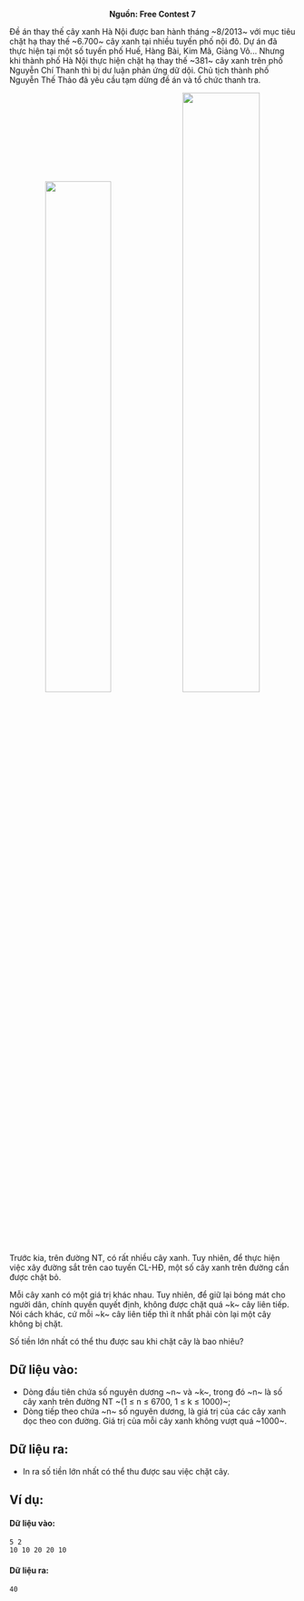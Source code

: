 **<center>Nguồn: Free Contest 7</center>**

Đề án thay thế cây xanh Hà Nội được ban hành tháng ~8/2013~ với mục tiêu chặt hạ thay thế ~6.700~ cây xanh tại nhiều tuyến phố nội đô. Dự án đã thực hiện tại một số tuyến phố Huế, Hàng Bài, Kim Mã, Giảng Võ... Nhưng khi thành phố Hà Nội thực hiện chặt hạ thay thế ~381~ cây xanh trên phố Nguyễn Chí Thanh thì bị dư luận phản ứng dữ dội. Chủ tịch thành phố Nguyễn Thế Thảo đã yêu cầu tạm dừng đề án và tổ chức thanh tra.
<center><img src="/images/problems/2057/seq_1.png" width=48% /><img src="/images/problems/2057/seq_2.png" width=52% /></center>

Trước kia, trên đường NT, có rất nhiều cây xanh. Tuy nhiên, để thực hiện việc xây đường sắt trên cao tuyến CL-HĐ, một số cây xanh trên đường cần được chặt bỏ.

Mỗi cây xanh có một giá trị khác nhau. Tuy nhiên, để giữ lại bóng mát cho người dân, chính quyền quyết định, không được chặt quá ~k~ cây liên tiếp. Nói cách khác, cứ mỗi ~k~ cây liên tiếp thì ít nhất phải còn lại một cây không bị chặt.

Số tiền lớn nhất có thể thu được sau khi chặt cây là bao nhiêu?

## Dữ liệu vào:
- Dòng đầu tiên chứa số nguyên dương ~n~ và ~k~, trong đó ~n~ là số cây xanh trên đường NT ~(1 ≤ n ≤ 6700, 1 ≤ k ≤ 1000)~;
- Dòng tiếp theo chứa ~n~ số nguyên dương, là giá trị của các cây xanh dọc theo con đường. Giá trị của mỗi cây xanh không vượt quá ~1000~.

## Dữ liệu ra:
- In ra số tiền lớn nhất có thể thu được sau việc chặt cây.

## Ví dụ:
#### Dữ liệu vào:
```
5 2
10 10 20 20 10
```

#### Dữ liệu ra:
```
40
```